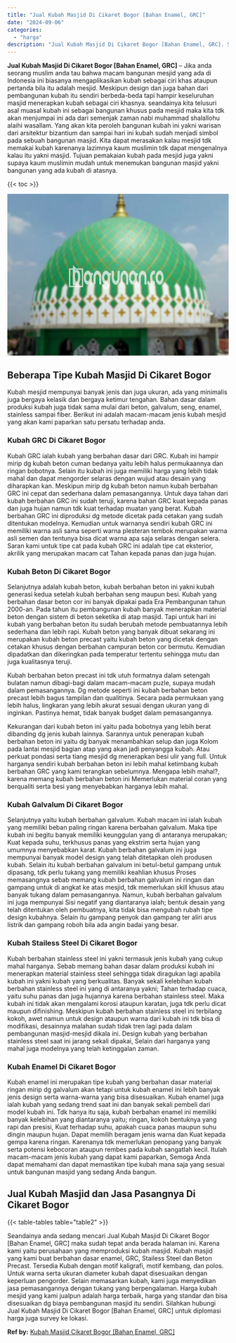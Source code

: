 ```yaml
---
title: "Jual Kubah Masjid Di Cikaret Bogor [Bahan Enamel, GRC]"
date: "2024-09-06"
categories: 
  - "harga"
description: "Jual Kubah Masjid Di Cikaret Bogor [Bahan Enamel, GRC]. Seandainya anda sedang mencari Jual Kubah Masjid Di Cikaret Bogor [Bahan Enamel, GRC] maka sudah te..."
---
```


**Jual Kubah Masjid Di Cikaret Bogor \[Bahan Enamel, GRC\]** – Jika anda seorang muslim anda tau bahwa macam bangunan mesjid yang ada di Indonesia ini biasanya mengaplikasikan kubah sebagai ciri khas ataupun pertanda bila itu adalah mesjid. Meskipun design dan juga bahan dari pembangunan kubah itu sendiri berbeda-beda tapi hampir keseluruhan masjid menerapkan kubah sebagai ciri khasnya. seandainya kita telusuri asal muasal kubah ini sebagai bangunan khusus pada mesjid maka kita tdk akan menjumpai ini ada dari semenjak zaman nabi muhammad shalallohu alaihi wasallam. Yang akan kita peroleh bangunan kubah ini yakni warisan dari arsitektur bizantium dan sampai hari ini kubah sudah menjadi simbol pada sebuah bangunan masjid. Kita dapat merasakan kalau mesjid tdk memakai kubah karenanya lazimnya kaum muslimin tdk dapat mengenalnya kalau itu yakni masjid. Tujuan pemakaian kubah pada mesjid juga yakni supaya kaum muslimin mudah untuk menemukan bangunan masjid yakni bangunan yang ada kubah di atasnya.

{{< toc >}}

![Jual Kubah Masjid Di Cikaret Bogor [Bahan Enamel, GRC]](/images/jual-kubah-masjid-42.png)

## Beberapa Tipe Kubah Masjid Di Cikaret Bogor

Kubah mesjid mempunyai banyak jenis dan juga ukuran, ada yang minimalis juga bergaya kelasik dan bergaya ketimur tengahan. Bahan dasar dalam produksi kubah juga tidak sama mulai dari beton, galvalum, seng, enamel, stainless sampai fiber. Berikut ini adalah macam-macam jenis kubah mesjid yang akan kami paparkan satu persatu terhadap anda.

### Kubah GRC Di Cikaret Bogor

Kubah GRC ialah kubah yang berbahan dasar dari GRC. Kubah ini hampir mirip dg kubah beton cuman bedanya yaitu lebih halus permukaannya dan ringan bobotnya. Selain itu kubah ini juga memiliki harga yang lebih tidak mahal dan dapat mengorder selaras dengan wujud atau desain yang diharapkan kan. Meskipun mirip dg kubah beton namun kubah berbahan GRC ini cepat dan sederhana dalam pemasangannya. Untuk daya tahan dari kubah berbahan GRC ini sudah teruji, karena bahan GRC kuat kepada panas dan juga hujan namun tdk kuat terhadap muatan yang berat. Kubah berbahan GRC ini diproduksi dg metode dicetak pada cetakan yang sudah ditentukan modelnya. Kemudian untuk warnanya sendiri kubah GRC ini memiliki warna asli sama seperti warna plesteran tembok merupakan warna asli semen dan tentunya bisa dicat warna apa saja selaras dengan selera. Saran kami untuk tipe cat pada kubah GRC ini adalah tipe cat eksterior, akrilik yang merupakan macam cat Tahan kepada panas dan juga hujan.

### Kubah Beton Di Cikaret Bogor

Selanjutnya adalah kubah beton, kubah berbahan beton ini yakni kubah generasi kedua setelah kubah berbahan seng maupun besi. Kubah yang berbahan dasar beton cor ini banyak dipakai pada Era Pembangunan tahun 2000-an. Pada tahun itu pembangunan kubah banyak menerapkan material beton dengan sistem di beton seketika di atap masjid. Tapi untuk hari ini kubah yang berbahan beton itu sudah berubah metode pembuatannya lebih sederhana dan lebih rapi. Kubah beton yang banyak dibuat sekarang ini merupakan kubah beton precast yaitu kubah beton yang dicetak dengan cetakan khusus dengan berbahan campuran beton cor bermutu. Kemudian dipadatkan dan dikeringkan pada temperatur tertentu sehingga mutu dan juga kualitasnya teruji.

Kubah berbahan beton precast ini tdk utuh formatnya dalam setengah bulatan namun dibagi-bagi dalam macam-macam puzle, supaya mudah dalam pemasangannya. Dg metode seperti ini kubah berbahan beton precast lebih bagus tampilan dan qualitinya. Secara pada permukaan yang lebih halus, lingkaran yang lebih akurat sesuai dengan ukuran yang di inginkan. Pastinya hemat, tidak banyak budget dalam pemasangannya.

Kekurangan dari kubah beton ini yaitu pada bobotnya yang lebih berat dibanding dg jenis kubah lainnya. Sarannya untuk penerapan kubah berbahan beton ini yaitu dg banyak menambahkan selup dan juga Kolom pada lantai mesjid bagian atap yang akan jadi penyangga kubah. Atau perkuat pondasi serta tiang mesjid dg menerapkan besi ulir yang full. Untuk harganya sendiri kubah berbahan beton ini lebih mahal ketimbang kubah berbahan GRC yang kami terangkan sebelumnya. Mengapa lebih mahal?, karena memang kubah berbahan beton ini Memerlukan material coran yang berqualiti serta besi yang menyebabkan harganya lebih mahal.

### Kubah Galvalum Di Cikaret Bogor

Selanjutnya yaitu kubah berbahan galvalum. Kubah macam ini ialah kubah yang memiliki beban paling ringan karena berbahan galvalum. Maka tipe kubah ini begitu banyak memiliki keunggulan yang di antaranya merupakan; Kuat kepada suhu, terkhusus panas yang ekstrim serta hujan yang umumnya menyebabkan karat. Kubah berbahan galvalum ini juga mempunyai banyak model design yang telah ditetapkan oleh produsen kubah. Selain itu kubah berbahan galvalum ini betul-betul gampang untuk dipasang, tdk perlu tukang yang memiliki keahlian khusus Proses memasangnya sebab memang kubah berbahan galvalum ini ringan dan gampang untuk di angkat ke atas mesjid, tdk memerlukan skill khusus atau banyak tukang dalam pemasangannya. Namun, kubah berbahan galvalum ini juga mempunyai Sisi negatif yang diantaranya ialah; bentuk desain yang telah ditentukan oleh pembuatnya, kita tidak bisa mengubah rubah tipe design kubahnya. Selain itu gampang penyok dan gampang ter aliri arus listrik dan gampang roboh bila ada angin badai yang besar.

### Kubah Stailess Steel Di Cikaret Bogor

Kubah berbahan stainless steel ini yakni termasuk jenis kubah yang cukup mahal harganya. Sebab memang bahan dasar dalam produksi kubah ini menerapkan material stainless steel sehingga tidak diragukan lagi apabila kubah ini yakni kubah yang berkualitas. Banyak sekali kelebihan kubah berbahan stainless steel ini yang di antaranya yakni; Tahan terhadap cuaca, yaitu suhu panas dan juga hujannya karena berbahan stainless steel. Maka kubah ini tidak akan mengalami korosi ataupun karatan, juga tdk perlu dicat maupun difinishing. Meskipun kubah berbahan stainless steel ini terbilang kokoh, awet namun untuk design ataupun warna dari kubah ini tdk bisa di modifikasi, desainnya malahan sudah tidak tren lagi pada dalam pembangunan masjid-mesjid dikala ini. Design kubah yang berbahan stainless steel saat ini jarang sekali dipakai, Selain dari harganya yang mahal juga modelnya yang telah ketinggalan zaman.

### Kubah Enamel Di Cikaret Bogor

Kubah enamel ini merupakan tipe kubah yang berbahan dasar material ringan mirip dg galvalum akan tetapi untuk kubah enamel ini lebih banyak jenis design serta warna-warna yang bisa disesuaikan. Kubah enamel juga ialah kubah yang sedang trend saat ini dan banyak sekali pembeli dari model kubah ini. Tdk hanya itu saja, kubah berbahan enamel ini memiliki banyak kelebihan yang diantaranya yaitu; ringan, kokoh bentuknya yang rapi dan presisi, Kuat terhadap suhu, apakah cuaca panas maupun suhu dingin maupun hujan. Dapat memilih beragam jenis warna dan Kuat kepada gempa karena ringan. Karenanya tdk memerlukan penopang yang banyak serta potensi kebocoran ataupun rembes pada kubah sangatlah kecil. Itulah macam-macam jenis kubah yang dapat kami paparkan, Semoga Anda dapat memahami dan dapat memastikan tipe kubah mana saja yang sesuai untuk bangunan masjid yang sedang Anda bangun.

## Jual Kubah Masjid dan Jasa Pasangnya Di Cikaret Bogor

{{< table-tables table="table2" >}}

Seandainya anda sedang mencari Jual Kubah Masjid Di Cikaret Bogor \[Bahan Enamel, GRC\] maka sudah tepat anda berada halaman ini. Karena kami yaitu perusahaan yang memproduksi kubah masjid. Kubah masjid yang kami buat berbahan dasar enamel, GRC, Stailess Steel dan Beton Precast. Tersedia Kubah dengan motif kaligrafi, motif kembang, dan polos. Untuk warna serta ukuran diameter kubah dapat disesuaikan dengan keperluan pengorder. Selain memasarkan kubah, kami juga menyedikan jasa pemasangannya dengan tukang yang berpengalaman. Harga kubah mesjid yang kami jualpun adalah harga terbaik, harga yang standar dan bisa disesuaikan dg biaya pembangunan masjid itu sendiri. Silahkan hubungi Jual Kubah Masjid Di Cikaret Bogor \[Bahan Enamel, GRC\] untuk diplomasi harga juga survey ke lokasi.

**Ref by:** [Kubah Masjid Cikaret Bogor [Bahan Enamel, GRC]](https://id.wikipedia.org/wiki/Kubah)

